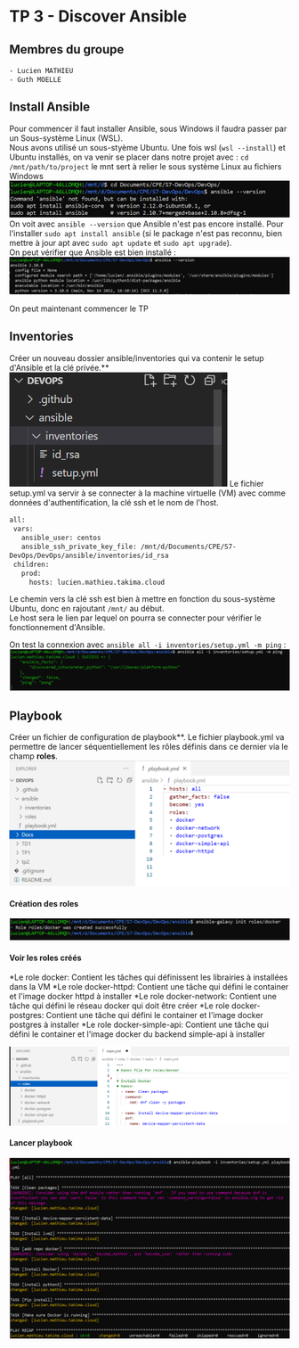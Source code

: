     
# TP 3 - Discover Ansible

## Membres du groupe
    - Lucien MATHIEU
    - Guth MOELLE

## Install Ansible
Pour commencer il faut installer Ansible, sous Windows il faudra passer par un Sous-système Linux (WSL).\
Nous avons utilisé un sous-styème Ubuntu. Une fois wsl (`wsl --install`) et Ubuntu installés, on va venir se placer dans notre projet avec : `cd /mnt/path/to/project` le mnt sert à relier le sous système Linux au fichiers Windows\
![cd ubtuntu](./screenshot/cdMnt.PNG)
On voit avec `ansible --version` que Ansible n'est pas encore installé. Pour l'installer `sudo apt install ansible` (si le package n'est pas reconnu, bien mettre à jour apt avec `sudo apt update` et `sudo apt upgrade`).\
On peut vérifier que Ansible est bien installé :
![ansible isntallé](./screenshot/ansibleVersion.PNG)

On peut maintenant commencer le TP

## Inventories
Créer un nouveau dossier ansible/inventories qui va contenir le setup d'Ansible et la clé privée.**
![ansible folder](./screenshot/ansibleFolder.PNG)
Le fichier setup.yml va servir à se connecter à la machine virtuelle (VM) avec comme données d'authentification, la clé ssh et le nom de l'host. 
```
all:
 vars:
   ansible_user: centos
   ansible_ssh_private_key_file: /mnt/d/Documents/CPE/S7-DevOps/DevOps/ansible/inventories/id_rsa
 children:
   prod:
     hosts: lucien.mathieu.takima.cloud
```
Le chemin vers la clé ssh est bien à mettre en fonction du sous-système Ubuntu, donc en rajoutant `/mnt/` au début.\
Le host sera le lien par lequel on pourra se connecter pour vérifier le fonctionnement d'Ansible.

On test la connexion avec `ansible all -i inventories/setup.yml -m ping` :
![Connexion Ansible](./screenshot/firstConnexion.PNG)


## Playbook
Créer un fichier de configuration de playbook**. Le fichier playbook.yml va permettre de lancer séquentiellement les rôles définis dans ce dernier via le champ **roles**. 
![ansible folder](./screenshot/playbook_conf.PNG)

#### Création des roles
![ansible folder](./screenshot/creationRoles.PNG)

#### Voir les roles créés

*Le role docker: Contient les tâches qui définissent les librairies à installées dans la VM
*Le role docker-httpd: Contient une tâche qui défini le container et l'image docker httpd à installer
*Le role docker-network: Contient une tâche qui défini le réseau docker qui doit être créer
*Le role docker-postgres: Contient une tâche qui défini le container et l'image docker postgres à installer
*Le role docker-simple-api: Contient une tâche qui défini le container et l'image docker du backend simple-api à installer

![ansible folder](./screenshot/Roles.PNG)


#### Lancer playbook
![ansible folder](./screenshot/lancerplaybook.PNG)


